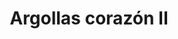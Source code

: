 ---
title: Argollas corazón II
date: 
draft: false

# descripcion
description : Argollas en forma de corazón. Extra finas. Cierre italiano. En plata 925. Precio por par.

materials: Plata 925

color: 

dimensions: Ancho 1.5mm. Largo 3cm

code: 01-11-0906

type: "Aros"

categories: []

price: $1.950,00

price_eftvo: $1.655,00

# Images
# first image will be shown in the product page
images:
  # - image: "images/path_to_image"
  # La ubicacion de las imagenes es imagenes/Aros/Aros.Argollas/01-11-0906-argollas-corazon-ii
  - image: "./images/aros/argollas/01-11-0906-argollas-corazon-ii_a.jpg"
  - image: "./images/aros/argollas/01-11-0906-argollas-corazon-ii_b.jpg"
---